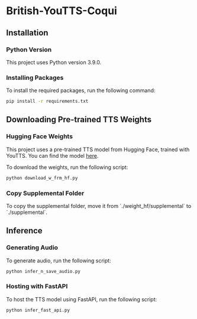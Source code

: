 # British-YouTTS-Coqui

## Installation

### Python Version
This project uses Python version 3.9.0.

### Installing Packages
To install the required packages, run the following command:
```bash
pip install -r requirements.txt
```

## Downloading Pre-trained TTS Weights

### Hugging Face Weights
This project uses a pre-trained TTS model from Hugging Face, trained with YouTTS. You can find the model [here](https://huggingface.co/voices/VCTK_British_English_Males).

To download the weights, run the following script:
```bash
python download_w_frm_hf.py
```

### Copy Supplemental Folder
To copy the supplemental folder, move it from \`./weight_hf/supplemental\` to \`./supplemental\`.

## Inference

### Generating Audio
To generate audio, run the following script:
```bash
python infer_n_save_audio.py
```

### Hosting with FastAPI
To host the TTS model using FastAPI, run the following script:
```bash
python infer_fast_api.py
```

